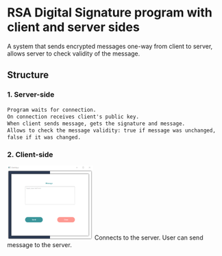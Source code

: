 # RSA Digital Signature program with client and server sides

A system that sends encrypted messages one-way from client to server, allows server to check validity of the message.


## Structure
### 1. Server-side    
    Program waits for connection.
    On connection receives client's public key.
    When client sends message, gets the signature and message.
    Allows to check the message validity: true if message was unchanged, false if it was changed.
    
### 2. Client-side
<img src="/img/client.png" alt="client-side view" width="200"/>
    Connects to the server.
    User can send message to the server.
    
